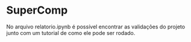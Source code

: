 # SuperComp

No arquivo relatorio.ipynb é possível encontrar as validações do projeto junto com um tutorial de como ele pode ser rodado.
